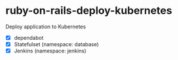 # ruby-on-rails-deploy-kubernetes
Deploy application to Kubernetes

- [x] dependabot
- [x] Statefulset (namespace: database)
- [x] Jenkins (namespace: jenkins)
